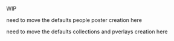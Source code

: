 WIP

need to move the defaults people poster creation here

need to move the defaults collections and pverlays creation here 